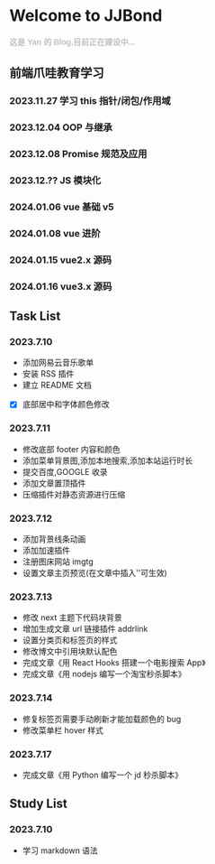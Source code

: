 <!--
 * @Descripttion:
 * @version:
 * @Author: 雷宇琦
 * @Date: 2023-07-10 16:01:45
 * @LastEditors: 雷宇琦
 * @LastEditTime: 2024-01-16 15:40:47
-->

# Welcome to JJBond

**<font face="Helvetica" color="#C0C0C0">这是 Yan 的 Blog,目前正在建设中...</font>**

## 前端爪哇教育学习

### 2023.11.27 学习 this 指针/闭包/作用域

### 2023.12.04 OOP 与继承

### 2023.12.08 Promise 规范及应用

### 2023.12.?? JS 模块化

### 2024.01.06 vue 基础 v5

### 2024.01.08 vue 进阶

### 2024.01.15 vue2.x 源码

### 2024.01.16 vue3.x 源码

## Task List

### 2023.7.10

- 添加网易云音乐歌单
- 安装 RSS 插件
- 建立 README 文档
- [x] 底部居中和字体颜色修改

### 2023.7.11

- 修改底部 footer 内容和颜色
- 添加菜单背景图,添加本地搜索,添加本站运行时长
- 提交百度,GOOGLE 收录
- 添加文章置顶插件
- 压缩插件对静态资源进行压缩

### 2023.7.12

- 添加背景线条动画
- 添加加速插件
- 注册图床网站 imgtg
- 设置文章主页预览(在文章中插入'<!--more-->'可生效)

### 2023.7.13

- 修改 next 主题下代码块背景
- 增加生成文章 url 链接插件 addrlink
- 设置分类页和标签页的样式
- 修改博文中引用块默认配色
- 完成文章《用 React Hooks 搭建一个电影搜索 App》
- 完成文章《用 nodejs 编写一个淘宝秒杀脚本》

### 2023.7.14

- 修复标签页需要手动刷新才能加载颜色的 bug
- 修改菜单栏 hover 样式

### 2023.7.17

- 完成文章《用 Python 编写一个 jd 秒杀脚本》

## Study List

### 2023.7.10

- 学习 markdown 语法
